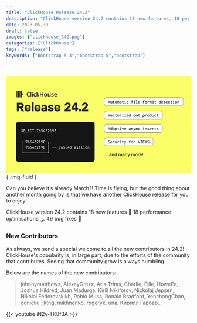```yaml
---
title: "ClickHouse Release 24.2"
description: "ClickHouse version 24.2 contains 18 new features, 18 performance optimisations and 49 bug fixes"
date: 2023-05-30
draft: false
images: ["clickhouse_242.png"]
categories: ["ClickHouse"]
tags: ["release"]
keywords: ["bootstrap 5 3","bootstrap 5","bootstrap"]

---
```


![ClickHouse 24.2](clickhouse_242.png)
{ .img-fluid }

Can you believe it’s already March?! Time is flying, but the good thing about another month going by is that we have another ClickHouse release for you to enjoy!

ClickHouse version 24.2 contains 18 new features 🎁 18 performance optimisations 🛷 49 bug fixes 🐛

### New Contributors
As always, we send a special welcome to all the new contributors in 24.2! ClickHouse's popularity is, in large part, due to the efforts of the community that contributes. Seeing that community grow is always humbling.

Below are the names of the new contributors:
> johnnymatthews, AlexeyGrezz, Aris Tritas, Charlie, Fille, HowePa, Joshua Hildred, Juan Madurga, Kirill Nikiforov, Nickolaj Jepsen, Nikolai Fedorovskikh, Pablo Musa, Ronald Bradford, YenchangChan, conicliu, jktng, mikhnenko, rogeryk, una, Кирилл Гарбар_

{{< youtube iN2y-TK8f3A >}}

